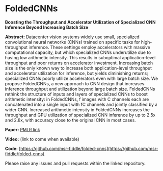 # FoldedCNNs

**Boosting the Throughput and Accelerator Utilization of Specialized CNN Inference Beyond Increasing Batch Size**

**Abstract:**
Datacenter vision systems widely use small, specialized convolutional neural networks (CNNs) trained on specific tasks for high-throughput inference. These settings employ accelerators with massive computational capacity, but which specialized CNNs underutilize due to having low arithmetic intensity. This results in suboptimal application-level throughput and poor returns on accelerator investment. Increasing batch size is the only known way to increase both application-level throughput and accelerator utilization for inference, but yields diminishing returns; specialized CNNs poorly utilize accelerators even with large batch size. We propose FoldedCNNs, a new approach to CNN design that increases inference throughput and utilization beyond large batch size. FoldedCNNs rethink the structure of inputs and layers of specialized CNNs to boost arithmetic intensity: in FoldedCNNs, f images with C channels each are concatenated into a single input with fC channels and jointly classified by a wider CNN. Increased arithmetic intensity in FoldedCNNs increases the throughput and GPU utilization of specialized CNN inference by up to 2.5x and 2.8x, with accuracy close to the original CNN in most cases.

**Paper:** [PMLR link](http://proceedings.mlr.press/v139/kosaian21a.html)

**Video:** (link to come when available)

**Code:** [https://github.com/msr-fiddle/folded-cnns](https://github.com/msr-fiddle/folded-cnns)

Please raise any issues and pull requests within the linked repository.
